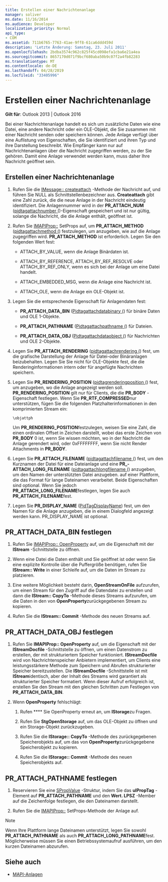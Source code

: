 ```yaml
---
title: Erstellen einer Nachrichtenanlage
manager: soliver
ms.date: 11/16/2014
ms.audience: Developer
localization_priority: Normal
api_type:
- COM
ms.assetid: 711b6765-7763-41ae-9ff8-61ca6ddd459d
description: 'Letzte Änderung: Samstag, 23. Juli 2011'
ms.openlocfilehash: 2bdba3574c962c825f45cd098efa1cba6e21a4ea
ms.sourcegitcommit: 8657170d071f9bcf680aba50b9c07f2a4fb82283
ms.translationtype: MT
ms.contentlocale: de-DE
ms.lasthandoff: 04/28/2019
ms.locfileid: "33405996"
---
```

# <a name="creating-a-message-attachment"></a>Erstellen einer Nachrichtenanlage
  
**Gilt für**: Outlook 2013 | Outlook 2016 
  
Bei einer Nachrichtenanlage handelt es sich um zusätzliche Daten wie eine Datei, eine andere Nachricht oder ein OLE-Objekt, die Sie zusammen mit einer Nachricht senden oder speichern können. Jede Anlage verfügt über eine Auflistung von Eigenschaften, die Sie identifiziert und ihren Typ und ihre Darstellung beschreibt. Wie Empfänger kann nur auf Nachrichtenanlagen über die Nachricht zugegriffen werden, zu der Sie gehören. Damit eine Anlage verwendet werden kann, muss daher Ihre Nachricht geöffnet sein.
  
## <a name="create-a-message-attachment"></a>Erstellen einer Nachrichtenanlage
  
1. Rufen Sie die [IMessage:: createattach](imessage-createattach.md) -Methode der Nachricht auf, und führen Sie NULL als Schnittstellenbezeichner aus. **Createattach** gibt eine Zahl zurück, die die neue Anlage in der Nachricht eindeutig identifiziert. Die Anlagennummer wird in der **PR_ATTACH_NUM** ([pidtagattachnumber (](pidtagattachnumber-canonical-property.md))-Eigenschaft gespeichert und ist nur gültig, solange die Nachricht, die die Anlage enthält, geöffnet ist.
    
2. Rufen Sie [IMAPIProp::](imapiprop-setprops.md) SetProps auf, um **PR_ATTACH_METHOD** ([pidtagattachmethod (](pidtagattachmethod-canonical-property.md)) festzulegen, um anzugeben, wie auf die Anlage zugegriffen wird. **PR_ATTACH_METHOD** ist erforderlich. Legen Sie den folgenden Wert fest: 
    
   - ATTACH_BY_VALUE, wenn die Anlage Binärdaten ist.
    
   - ATTACH_BY_REFERENCE, ATTACH_BY_REF_RESOLVE oder ATTACH_BY_REF_ONLY, wenn es sich bei der Anlage um eine Datei handelt.
    
   - ATTACH_EMBEDDED_MSG, wenn die Anlage eine Nachricht ist.
    
   - ATTACH_OLE, wenn die Anlage ein OLE-Objekt ist.
    
3. Legen Sie die entsprechende Eigenschaft für Anlagendaten fest:
    
   - **PR_ATTACH_DATA_BIN** ([Pidtagattachdatabinary (](pidtagattachdatabinary-canonical-property.md)) für binäre Daten und OLE 1-Objekte.
    
   - **PR_ATTACH_PATHNAME** ([Pidtagattachpathname (](pidtagattachpathname-canonical-property.md)) für Dateien.
    
   - **PR_ATTACH_DATA_OBJ** ([Pidtagattachdataobject (](pidtagattachdataobject-canonical-property.md)) für Nachrichten und OLE 2-Objekte.
    
4. Legen Sie **PR_ATTACH_RENDERING** ([pidtagattachrendering (](pidtagattachrendering-canonical-property.md)) fest, um die grafische Darstellung der Anlage für Datei-oder Binäranlagen beizubehalten. Legen Sie Sie nicht für OLE-Objekte fest, die die Renderinginformationen intern oder für angefügte Nachrichten speichern. 
    
5. Legen Sie **PR_RENDERING_POSITION** ([pidtagrenderingposition (](pidtagrenderingposition-canonical-property.md)) fest, um anzugeben, wo die Anlage angezeigt werden soll. **PR_RENDERING_POSITION** gilt nur für Clients, die die **PR_BODY** -Eigenschaft festlegen. Wenn Sie **PR_RTF_COMPRESSED**nur unterstützen, fügen Sie die folgenden Platzhalterinformationen in den komprimierten Stream ein:
    
   `\objattph`

   Um **PR_RENDERING_POSITION**festzulegen, weisen Sie eine Zahl, die einen ordinalen Offset in Zeichen darstellt, wobei das erste Zeichen von **PR_BODY** 0 ist, wenn Sie wissen möchten, wo in der Nachricht die Anlage gerendert wird, oder 0xFFFFFFFF, wenn Sie nicht Render Attachments in **PR_BODY**.
    
6. Legen Sie **PR_ATTACH_FILENAME** ([pidtagattachfilename (](pidtagattachfilename-canonical-property.md)) fest, um den Kurznamen der Datei für eine Dateianlage und eine **PR\_-ATTACH_LONG_FILENAME** ([pidtagattachlongfilename (](pidtagattachlongfilename-canonical-property.md)) anzugeben, um den Namen der unterstützten Datei anzugeben. auf einer Plattform, die das Format für lange Dateinamen verarbeitet. Beide Eigenschaften sind optional. Wenn Sie jedoch **PR_ATTACH_LONG_FILENAME**festlegen, legen Sie auch **PR_ATTACH_FILENAME**fest. 
    
7. Legen Sie **PR_DISPLAY_NAME** ([PidTagDisplayName](pidtagdisplayname-canonical-property.md)) fest, um den Namen für die Anlage anzugeben, die in einem Dialogfeld angezeigt werden kann. PR_DISPLAY_NAME ist optional. 
    
## <a name="set-prattachdatabin"></a>PR_ATTACH_DATA_BIN festlegen
  
1. Rufen Sie [IMAPIProp:: OpenProperty](imapiprop-openproperty.md) auf, um die Eigenschaft mit der **IStream** -Schnittstelle zu öffnen. 
    
2. Wenn eine Datei die Daten enthält und Sie geöffnet ist oder wenn Sie eine explizite Kontrolle über die Puffergröße benötigen, rufen Sie **IStream:: Write** in einer Schleife auf, um die Daten im Stream zu platzieren. 
    
3. Eine weitere Möglichkeit besteht darin, **OpenStreamOnFile** aufzurufen, um einen Stream für den Zugriff auf die Datendatei zu erstellen und dann die **IStream:: CopyTo** -Methode dieses Streams aufzurufen, um die Daten in den von **OpenProperty**zurückgegebenen Stream zu kopieren.
    
4. Rufen Sie die **IStream:: Commit** -Methode des neuen Streams auf. 
    
## <a name="set-prattachdataobj"></a>PR_ATTACH_DATA_OBJ festlegen
  
1. Rufen Sie **IMAPIProp:: OpenProperty** auf, um die Eigenschaft mit der **IStreamDocfile** -Schnittstelle zu öffnen, um einen Datenstrom zu erstellen, der mit strukturiertem Speicher funktioniert. **IStreamDocfile** wird von Nachrichtenspeicher Anbietern implementiert, um Clients eine leistungsstärkere Methode zum Speichern und Abrufen strukturierter Speicher bereitzustellen. Die **IStreamDocfile** -Schnittstelle ist mit **IStream**identisch, aber der Inhalt des Streams wird garantiert als strukturierter Speicher formatiert. Wenn dieser Aufruf erfolgreich ist, erstellen Sie den Stream mit den gleichen Schritten zum Festlegen von **PR_ATTACH_DATA_BIN**.
    
2. Wenn **OpenProperty** fehlschlägt: 
    
   1. Rufen **** Sie OpenProperty erneut an, um **IStorage**zu Fragen. 
      
   2. Rufen Sie **StgOpenStorage** auf, um das OLE-Objekt zu öffnen und ein Storage-Objekt zurückzugeben. 
      
   3. Rufen Sie die **IStorage:: CopyTo** -Methode des zurückgegebenen Speicherobjekts auf, um das von **OpenProperty**zurückgegebene Speicherobjekt zu kopieren.
      
   4. Rufen Sie die **IStorage:: Commit** -Methode des neuen Speicherobjekts auf. 
    
## <a name="set-prattachpathname"></a>PR_ATTACH_PATHNAME festlegen
  
1. Reservieren Sie eine [SPropValue](spropvalue.md) -Struktur, indem Sie das **ulPropTag** -Element auf **PR_ATTACH_PATHNAME** und den **Wert. LPSZ** -Member auf die Zeichenfolge festlegen, die den Dateinamen darstellt. 
    
2. Rufen Sie die [IMAPIProp::](imapiprop-setprops.md) SetProps-Methode der Anlage auf. 
    
> [!NOTE]
> Wenn Ihre Plattform lange Dateinamen unterstützt, legen Sie sowohl **PR_ATTACH_PATHNAME** als auch **PR_ATTACH_LONG_PATHNAME**fest. Möglicherweise müssen Sie einen Betriebssystemaufruf ausführen, um den kurzen Dateinamen abzurufen. 
  
## <a name="see-also"></a>Siehe auch

- [MAPI-Anlagen](mapi-attachments.md)

